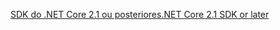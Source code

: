 [<span data-ttu-id="db4af-101">SDK do .NET Core 2.1 ou posteriores</span><span class="sxs-lookup"><span data-stu-id="db4af-101">.NET Core 2.1 SDK or later</span></span>](https://www.microsoft.com/net/download/all)
